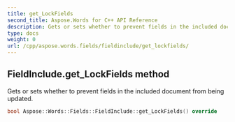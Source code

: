 ```yaml
---
title: get_LockFields
second_title: Aspose.Words for C++ API Reference
description: Gets or sets whether to prevent fields in the included document from being updated. 
type: docs
weight: 0
url: /cpp/aspose.words.fields/fieldinclude/get_lockfields/
---
```

## FieldInclude.get_LockFields method


Gets or sets whether to prevent fields in the included document from being updated.

```cpp
bool Aspose::Words::Fields::FieldInclude::get_LockFields() override
```


